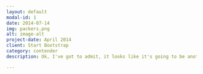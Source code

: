 ```yaml
---
layout: default
modal-id: 1
date: 2014-07-14
img: packers.png
alt: image-alt
project-date: April 2014
client: Start Bootstrap
category: contender
description: Ok, I've got to admit, it looks like it's going to be another rough year for this defense, so clearly my bias is pushing past this observation.  I just can't not pick them to win it all when so many analysts are (which is probably jinxing the whole damn thing).  Let's just hope that our offensive playcalling improves and our run and pass game become equally potent poisons to pick. (alliteration... INTENDED)

---
```

